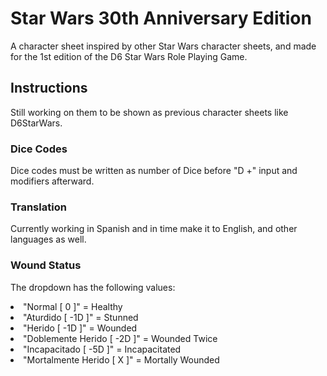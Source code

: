 # Star Wars 30th Anniversary Edition

A character sheet inspired by other Star Wars character sheets, and made for the 1st edition of the D6 Star Wars Role Playing Game.

## Instructions

Still working on them to be shown as previous character sheets like D6StarWars.

### Dice Codes

Dice codes must be written as number of Dice before "D +" input and modifiers afterward.

### Translation

Currently working in Spanish and in time make it to English, and other languages as well.

### Wound Status

The dropdown has the following values:
<li>"Normal [ 0 ]" = Healthy</li>
<li>"Aturdido [ -1D ]" = Stunned</li>
<li>"Herido [ -1D ]" = Wounded</li>
<li>"Doblemente Herido [ -2D ]" = Wounded Twice</li>
<li>"Incapacitado [ -5D ]" = Incapacitated</li>
<li>"Mortalmente Herido [ X ]" = Mortally Wounded</li>
